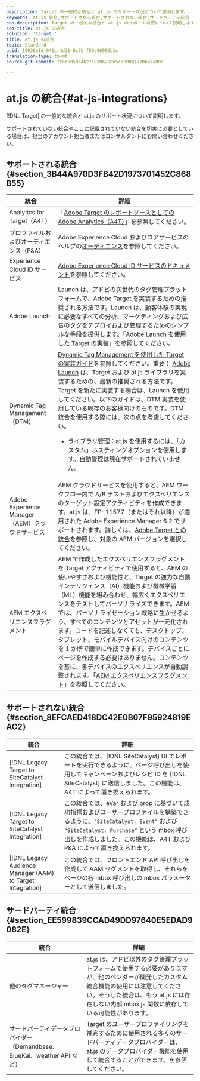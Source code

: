 ```yaml
---
description: Target の一般的な統合と at.js のサポート状況について説明します。
keywords: at.js 統合;サポートされる統合;サポートされない統合;サードパーティ統合
seo-description: Target の一般的な統合と at.js のサポート状況について説明します。
seo-title: at.js の統合
solution: 'Target '
title: at.js の統合
topic: Standard
uuid: 19036a1d-941c-4d31-8c7b-f50c86996b1c
translation-type: tm+mt
source-git-commit: ffa6585834b271838629d65ceb00d1770b37e80c

---
```



# at.js の統合{#at-js-integrations}

[!DNL Target] の一般的な統合と at.js のサポート状況について説明します。

サポートされていない統合やここに記載されていない統合を切実に必要としている場合は、担当のアカウント担当者またはコンサルタントにお問い合わせください。

## サポートされる統合 {#section_3B44A970D3FB42D1973701452C868B55}

| 統合 | 詳細 |
|--- |--- |
| Analytics for Target（A4T） | 「[Adobe Target のレポートソースとしての Adobe Analytics（A4T）](../../../c-integrating-target-with-mac/a4t/a4t.md#concept_7540C8C04259434AB6EE33B09F47A1DE)」を参照してください。 |
| プロファイルおよびオーディエンス（P&amp;A） | Adobe Experience Cloud およびコアサービスのヘルプの[オーディエンス](https://marketing.adobe.com/resources/help/en_US/mcloud/audience_library.html)を参照してください。 |
| Experience Cloud ID サービス | [Adobe Experience Cloud ID サービスのドキュメント](https://marketing.adobe.com/resources/help/en_US/mcvid/)を参照してください。 |
| Adobe Launch | Launch は、アドビの次世代のタグ管理プラットフォームで、Adobe Target を実装するための推奨される方法です。Launch は、顧客体験の実現に必要なすべての分析、マーケティングおよび広告のタグをデプロイおよび管理するためのシンプルな手段を提供します。「[Adobe Launch を使用した Target の実装](../../../c-implementing-target/c-implementing-target-for-client-side-web/how-to-deployatjs/cmp-implementing-target-using-adobe-launch.md#topic_5234DDAEB0834333BD6BA1B05892FC25)」を参照してください。 |
| Dynamic Tag Management（DTM） | [Dynamic Tag Management を使用した Target の実装ガイド](https://marketing.adobe.com/resources/help/en_US/target/ov2/implementing-target-using-dynamic-tag-management.html)を参照してください。重要： [Adobe Launch](../../../c-implementing-target/c-implementing-target-for-client-side-web/how-to-deployatjs/cmp-implementing-target-using-adobe-launch.md#topic_5234DDAEB0834333BD6BA1B05892FC25) は、Target および at.js ライブラリを実装するための、最新の推奨される方法です。Target を新たに実装する場合は、Launch を使用してください。以下のガイドは、DTM 実装を使用している既存のお客様向けのものです。DTM 統合を使用する際には、次の点を考慮してください。 <ul><li>ライブラリ管理：at.js を使用するには、「カスタム」ホスティングオプションを使用します。自動管理は現在サポートされていません。 </li></ul> |
| Adobe Experience Manager（AEM）クラウドサービス | AEM クラウドサービスを使用すると、AEM ワークフロー内で A/B テストおよびエクスペリエンスのターゲット設定アクティビティを作成できます。at.js は、FP-11577（またはそれ以降）が適用された Adobe Experience Manager 6.2 でサポートされます。詳しくは、[Adobe Target との統合](https://helpx.adobe.com/experience-manager/6-2/sites/administering/using/target.html)を参照し、対象の AEM バージョンを選択してください。 |
| AEM エクスペリエンスフラグメント | AEM で作成したエクスペリエンスフラグメントを Target アクティビティで使用すると、AEM の使いやすさおよび機能性と、Target の強力な自動インテリジェンス（AI）機能および機械学習（ML）機能を組み合わせ、幅広くエクスペリエンスをテストしてパーソナライズできます。AEM では、パーソナライゼーション戦略に生かせるよう、すべてのコンテンツとアセットが一元化されます。コードを記述しなくても、デスクトップ、タブレット、モバイルデバイス向けのコンテンツを 1 か所で簡単に作成できます。デバイスごとにページを作成する必要はありません。コンテンツを基に、各デバイスのエクスペリエンスが自動調整されます。「[AEM エクスペリエンスフラグメント](../../../c-experiences/c-manage-content/aem-experience-fragments.md#topic_1E1E4EA01F074349B2CF8785387B5FE8)」を参照してください。 |

## サポートされない統合 {#section_8EFCAED418DC42E0B07F95924819EAC2}

| 統合 | 詳細 |
|--- |--- |
| [!DNL Legacy Target to SiteCatalyst Integration] | この統合では、[!DNL SiteCatalyst] UI でレポートを実行できるように、ページ呼び出しを使用してキャンペーンおよびレシピ ID を [!DNL SiteCatalyst] に送信しました。この機能は、A4T によって置き換えられます。 |
| [!DNL Legacy Target to SiteCatalyst Integration] | この統合では、eVar および prop に基づいて成功指標およびユーザープロファイルを構築できるように、`"SiteCatalyst: Event"` および `"SiteCatalyst: Purchase"` という mbox 呼び出しを作成しました。この機能は、A4T および P&amp;A によって置き換えられます。 |
| [!DNL Legacy Audience Manager (AAM) to Target Integration] | この統合では、フロントエンド API 呼び出しを作成して AAM セグメントを取得し、それらをページの各 mbox 呼び出しの mbox パラメーターとして送信しました。 |

## サードパーティ統合 {#section_EE599839CCAD49DD97640E5EDAD9082E}

| 統合 | 詳細 |
|--- |--- |
| 他のタグマネージャー | at.js は、アドビ以外のタグ管理プラットフォームで使用する必要がありますが、他のベンダーが開発したカスタム統合機能の使用には注意してください。そうした統合は、もう at.js には存在しない内部 mbox.js 関数に依存している可能性があります。 |
| サードパーティデータプロバイダー（Demandbase、BlueKai、weather API など） | Target のユーザープロファイリングを補完するために使用される多くのサードパーティデータプロバイダーは、at.js の[データプロバイダー](/help/c-implementing-target/c-implementing-target-for-client-side-web/targetgobalsettings.md#data-providers)機能を使用して統合することができます。を参照してください。 |